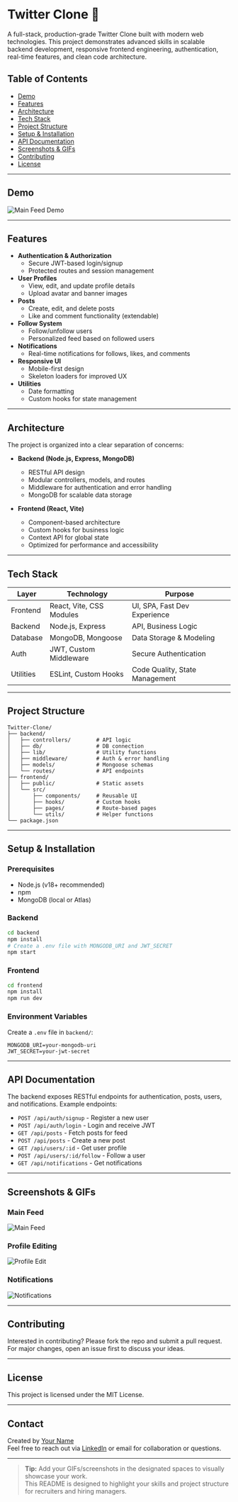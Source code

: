 # Twitter Clone 🚀

A full-stack, production-grade Twitter Clone built with modern web technologies. This project demonstrates advanced skills in scalable backend development, responsive frontend engineering, authentication, real-time features, and clean code architecture.

## Table of Contents

- [Demo](#demo)
- [Features](#features)
- [Architecture](#architecture)
- [Tech Stack](#tech-stack)
- [Project Structure](#project-structure)
- [Setup & Installation](#setup--installation)
- [API Documentation](#api-documentation)
- [Screenshots & GIFs](#screenshots--gifs)
- [Contributing](#contributing)
- [License](#license)

---

## Demo

<!-- Insert a GIF or screenshot of the main feed UI -->

![Main Feed Demo](insert-your-gif-url-here)

---

## Features

- **Authentication & Authorization**
  - Secure JWT-based login/signup
  - Protected routes and session management
- **User Profiles**
  - View, edit, and update profile details
  - Upload avatar and banner images
- **Posts**
  - Create, edit, and delete posts
  - Like and comment functionality (extendable)
- **Follow System**
  - Follow/unfollow users
  - Personalized feed based on followed users
- **Notifications**
  - Real-time notifications for follows, likes, and comments
- **Responsive UI**
  - Mobile-first design
  - Skeleton loaders for improved UX
- **Utilities**
  - Date formatting
  - Custom hooks for state management

---

## Architecture

The project is organized into a clear separation of concerns:

- **Backend (Node.js, Express, MongoDB)**

  - RESTful API design
  - Modular controllers, models, and routes
  - Middleware for authentication and error handling
  - MongoDB for scalable data storage

- **Frontend (React, Vite)**
  - Component-based architecture
  - Custom hooks for business logic
  - Context API for global state
  - Optimized for performance and accessibility

---

## Tech Stack

| Layer     | Technology               | Purpose                        |
| --------- | ------------------------ | ------------------------------ |
| Frontend  | React, Vite, CSS Modules | UI, SPA, Fast Dev Experience   |
| Backend   | Node.js, Express         | API, Business Logic            |
| Database  | MongoDB, Mongoose        | Data Storage & Modeling        |
| Auth      | JWT, Custom Middleware   | Secure Authentication          |
| Utilities | ESLint, Custom Hooks     | Code Quality, State Management |

---

## Project Structure

```
Twitter-Clone/
├── backend/
│   ├── controllers/        # API logic
│   ├── db/                 # DB connection
│   ├── lib/                # Utility functions
│   ├── middleware/         # Auth & error handling
│   ├── models/             # Mongoose schemas
│   └── routes/             # API endpoints
├── frontend/
│   ├── public/             # Static assets
│   └── src/
│       ├── components/     # Reusable UI
│       ├── hooks/          # Custom hooks
│       ├── pages/          # Route-based pages
│       └── utils/          # Helper functions
└── package.json
```

---

## Setup & Installation

### Prerequisites

- Node.js (v18+ recommended)
- npm
- MongoDB (local or Atlas)

### Backend

```bash
cd backend
npm install
# Create a .env file with MONGODB_URI and JWT_SECRET
npm start
```

### Frontend

```bash
cd frontend
npm install
npm run dev
```

### Environment Variables

Create a `.env` file in `backend/`:

```
MONGODB_URI=your-mongodb-uri
JWT_SECRET=your-jwt-secret
```

---

## API Documentation

The backend exposes RESTful endpoints for authentication, posts, users, and notifications. Example endpoints:

- `POST /api/auth/signup` - Register a new user
- `POST /api/auth/login` - Login and receive JWT
- `GET /api/posts` - Fetch posts for feed
- `POST /api/posts` - Create a new post
- `GET /api/users/:id` - Get user profile
- `POST /api/users/:id/follow` - Follow a user
- `GET /api/notifications` - Get notifications

<!-- Add more detailed API docs or link to Postman collection if available -->

---

## Screenshots & GIFs

### Main Feed

<!-- Insert GIF or screenshot -->

![Main Feed](insert-your-gif-url-here)

### Profile Editing

<!-- Insert GIF or screenshot -->

![Profile Edit](insert-your-gif-url-here)

### Notifications

<!-- Insert GIF or screenshot -->

![Notifications](insert-your-gif-url-here)

---

## Contributing

Interested in contributing? Please fork the repo and submit a pull request. For major changes, open an issue first to discuss your ideas.

---

## License

This project is licensed under the MIT License.

---

## Contact

Created by [Your Name](https://github.com/your-username)  
Feel free to reach out via [LinkedIn](https://linkedin.com/in/your-linkedin) or email for collaboration or questions.

---

> **Tip:** Add your GIFs/screenshots in the designated spaces to visually showcase your work.  
> This README is designed to highlight your skills and project structure for recruiters and hiring managers.
